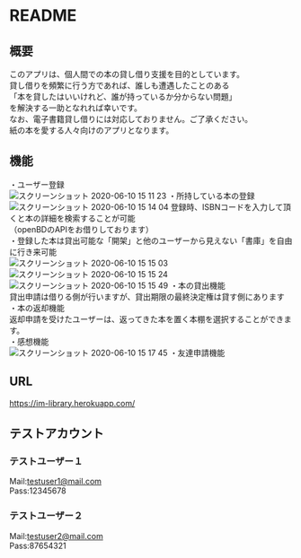 # README

## 概要
このアプリは、個人間での本の貸し借り支援を目的としています。<br>
貸し借りを頻繁に行う方であれば、誰しも遭遇したことのある<br>
「本を貸したはいいけれど、誰が持っているか分からない問題」<br>
を解決する一助となれれば幸いです。<br>
なお、電子書籍貸し借りには対応しておりません。ご了承ください。<br>
紙の本を愛する人々向けのアプリとなります。

## 機能
・ユーザー登録<br>
![スクリーンショット 2020-06-10 15 11 23](https://user-images.githubusercontent.com/62987912/84841364-0c2e8f80-b07d-11ea-9602-375d6b40c5a4.png)
・所持している本の登録<br>
![スクリーンショット 2020-06-10 15 14 04](https://user-images.githubusercontent.com/62987912/84841367-10f34380-b07d-11ea-992a-c123fb758be2.png)
    登録時、ISBNコードを入力して頂くと本の詳細を検索することが可能<br>
    （openBDのAPIをお借りしております）<br>
・登録した本は貸出可能な「開架」と他のユーザーから見えない「書庫」を自由に行き来可能<br>
![スクリーンショット 2020-06-10 15 15 03](https://user-images.githubusercontent.com/62987912/84841375-16e92480-b07d-11ea-9c5f-76491d91a48f.png)
![スクリーンショット 2020-06-10 15 15 24](https://user-images.githubusercontent.com/62987912/84841379-1badd880-b07d-11ea-86c6-849b28895044.png)
![スクリーンショット 2020-06-10 15 15 49](https://user-images.githubusercontent.com/62987912/84841388-236d7d00-b07d-11ea-91f9-08e8d149aedf.png)
・本の貸出機能<br>
    貸出申請は借りる側が行いますが、貸出期限の最終決定権は貸す側にあります<br>
・本の返却機能<br>
    返却申請を受けたユーザーは、返ってきた本を置く本棚を選択することができます。<br>
・感想機能<br>
![スクリーンショット 2020-06-10 15 17 45](https://user-images.githubusercontent.com/62987912/84841417-36804d00-b07d-11ea-8b99-c08f706b2e1f.png)
・友達申請機能

## URL
https://im-library.herokuapp.com/

## テストアカウント
### テストユーザー１
  Mail:testuser1@mail.com<br>
  Pass:12345678<br>
### テストユーザー２
  Mail:testuser2@mail.com<br>
  Pass:87654321<br>



